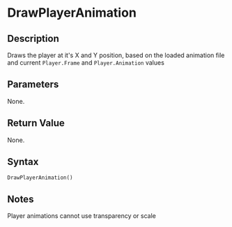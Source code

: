 # DrawPlayerAnimation

## Description
Draws the player at it's X and Y position, based on the loaded animation file and current `Player.Frame` and `Player.Animation` values

## Parameters
None.

## Return Value
None.

## Syntax
```DrawPlayerAnimation()```

## Notes
Player animations cannot use transparency or scale